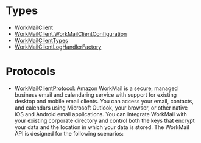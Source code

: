 # Types

  - [WorkMailClient](/aws-sdk-swift/reference/0.x/AWSWorkMail/WorkMailClient)
  - [WorkMailClient.WorkMailClientConfiguration](/aws-sdk-swift/reference/0.x/AWSWorkMail/WorkMailClient_WorkMailClientConfiguration)
  - [WorkMailClientTypes](/aws-sdk-swift/reference/0.x/AWSWorkMail/WorkMailClientTypes)
  - [WorkMailClientLogHandlerFactory](/aws-sdk-swift/reference/0.x/AWSWorkMail/WorkMailClientLogHandlerFactory)

# Protocols

  - [WorkMailClientProtocol](/aws-sdk-swift/reference/0.x/AWSWorkMail/WorkMailClientProtocol):
    Amazon WorkMail is a secure, managed business email and calendaring service with support for
    existing desktop and mobile email clients. You can access your email, contacts, and
    calendars using Microsoft Outlook, your browser, or other native iOS and Android email
    applications. You can integrate WorkMail with your existing corporate directory and control
    both the keys that encrypt your data and the location in which your data is
    stored.
    The WorkMail API is designed for the following scenarios:
